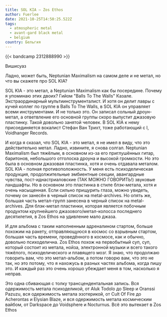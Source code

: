 ```yaml
---
title: SOL KIA — Zos Ethos
author: Fuerlee
date: 2021-10-25T14:50:25.522Z
tags:
  - atmospheric metal
  - avant-gard black metal
  - belgium
country: Бельгия
---
```

{{< bandcamp 2312888990 >}}

Вишисуаз

Ладно, может быть, Neptunian Maximalism на самом деле и не метал, но что вы скажете про SOL KIA?

SOL KIA - это метал, а Neptunian Maximalism как бы посередине. Почему я упоминаю этих двоих? Гийом "Balls To The Walls" Казале. Экстраординарный мультиинструменталист. И хотя он делит лавры с кучей коллег по группе в Balls To The Walls, в SOL KIA он управляет всеми инструментами. И не только это. Он записал сольный дроун-метал, а ответвление его основной группы скоро выпустит джазовую пластинку. Такой довольно занятой человек. В SOL KIA к нему присоединяется вокалист Стефан Ван Трихт, тоже работающий с I, Voidhanger Records.

И когда я сказал, что SOL KIA - это метал, я не имел в виду, что это действительно метал. Ладно, извините, я снова солгал. Neptunian Maximalism был тяжёлым, в основном из-за его приглушённых гитар, баритонов, небольшого отголоска дроуна и высокой громкости. Но это была в основном джазовая пластинка, хотя и очень отдавала металом. SOL KIA - полная противоположность. У меня есть психоделическая продукция, продолжительные эмбиентные секции, авангардные чувства, пост-иднастриаловские (ТАК МОЖНО ГОВОРИТЬ!) звуковые ландшафты. Но в основном это пластинка в стиле блэк-метала, хотя и очень насыщенная. Если сильно прищурить глаза, можно увидеть, почему он занесён в черный список на metal-archives. Но опять же, большая часть метал-групп занесена в черный список на metal-archives. Для блэк-метал пластинки, которая является побочным продуктом крупнейшего джазового/метал-колосса последнего десятилетия, в Zos Ethos на удивление мало джаза.

И для альбома с таким наполненным адреналином стартом, больше похожим на ракету, отправляющуюся в космос со взрывным стартом, большая часть времени, проведённого в космосе, как и обычно, довольно психоделична. Zos Ethos похож на первобытный суп, суп, который состоит из метала, нойза, электронной музыки и всего такого тяжёлого, психоделического и плавящего мозг. Я знаю, что продолжаю говорить вам, что это метал-альбом, а потом говорю вам, что это не так, но это потому, что я нахожусь в разных частях альбома, когда пишу это. И каждый раз это очень хорошо убеждает меня в том, насколько я неправ.

Это одна сбивающая с толку трансцендентальная запись. Вся одержимость метала психоделикой, от Aluk Todolo до Sleep и Oranssi Pazuzu, вся одержимость метала эзотерикой, от Cult Of Fire до Acherontas и Elysian Blaze, и вся одержимость метала космическим вайбом, от Darkspace до Voidsphere и Nocturnus. Всё это вытекает в Zos Ethos